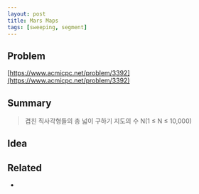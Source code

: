 ```yaml
---
layout: post
title: Mars Maps
tags: [sweeping, segment]
---
```

## Problem

[https://www.acmicpc.net/problem/3392](https://www.acmicpc.net/problem/3392)

## Summary

> 겹친 직사각형들의 총 넓이 구하기
> 지도의 수 N(1 ≤ N ≤ 10,000)

## Idea


## Related
* 